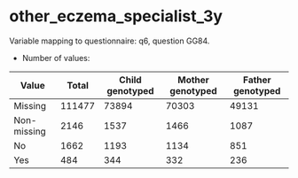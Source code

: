 # other_eczema_specialist_3y
Variable mapping to questionnaire: q6, question GG84.
- Number of values:

| Value | Total | Child genotyped | Mother genotyped | Father genotyped |
| ----- | ----- | --------------- | ---------------- | ---------------- |
| Missing | 111477 | 73894 | 70303 | 49131 |
| Non-missing | 2146 | 1537 | 1466 | 1087 |
| No | 1662 | 1193 | 1134 |851 |
| Yes | 484 | 344 | 332 |236 |




